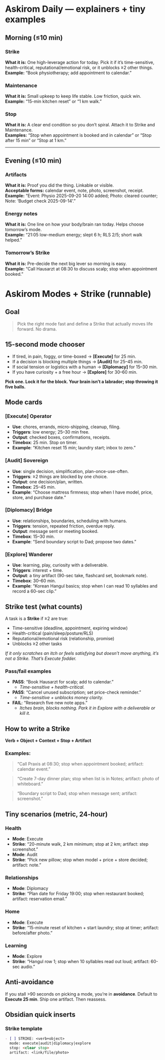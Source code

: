 # Askirom Daily — explainers + tiny examples

## Morning (≤10 min)

### Strike
**What it is:** One high-leverage action for today. Pick it if it’s time-sensitive, health-critical, reputational/emotional risk, or it unblocks ≥2 other things.  
**Example:** “Book physiotherapy; add appointment to calendar.”

### Maintenance
**What it is:** Small upkeep to keep life stable. Low friction, quick win.  
**Example:** “15-min kitchen reset” or “1 km walk.”

### Stop
**What it is:** A clear end condition so you don’t spiral. Attach it to Strike and Maintenance.  
**Examples:** “Stop when appointment is booked and in calendar” or “Stop after 15 min” or “Stop at 1 km.”

---

## Evening (≤10 min)

### Artifacts
**What it is:** Proof you did the thing. Linkable or visible.  
**Acceptable forms:** calendar event, note, photo, screenshot, receipt.  
**Example:** “Event: Physio 2025-09-20 14:00 added; Photo: cleared counter; Note: ‘Budget check 2025-09-14’.”

### Energy notes
**What it is:** One line on how your body/brain ran today. Helps choose tomorrow’s mode.  
**Example:** “21:05 low-medium energy; slept 6 h; RLS 2/5; short walk helped.”

### Tomorrow’s Strike
**What it is:** Pre-decide the next big lever so morning is easy.  
**Example:** “Call Hausarzt at 08:30 to discuss scalp; stop when appointment booked.”
# Askirom Modes + Strike (runnable)

## Goal

> Pick the right mode fast and define a Strike that actually moves life forward. No drama.

## 15-second mode chooser

- If tired, in pain, foggy, or time-boxed → **[Execute]** for 25 min.
- If a decision is blocking multiple things → **[Audit]** for 25–45 min.
- If social tension or logistics with a human → **[Diplomacy]** for 15–30 min.
- If you have curiosity + a free hour → **[Explore]** for 30–60 min.

**Pick one. Lock it for the block. Your brain isn’t a labrador; stop throwing it five balls.**

## Mode cards

### [Execute] Operator
- **Use**: chores, errands, micro-shipping, cleanup, filing.
- **Triggers**: low energy; 25–30 min free.
- **Output**: checked boxes, confirmations, receipts.
- **Timebox**: 25 min. Stop on timer.
- **Example**: “Kitchen reset 15 min; laundry start; inbox to zero.”

### [Audit] Sovereign
- **Use**: single decision, simplification, plan-once-use-often.
- **Triggers**: ≥2 things are blocked by one choice.
- **Output**: one decision/plan, written.
- **Timebox**: 25–45 min.
- **Example**: “Choose mattress firmness; stop when I have model, price, store, and purchase date.”

### [Diplomacy] Bridge
- **Use**: relationships, boundaries, scheduling with humans.
- **Triggers**: tension, repeated friction, overdue reply.
- **Output**: message sent or meeting booked.
- **Timebox**: 15–30 min.
- **Example**: “Send boundary script to Dad; propose two dates.”

### [Explore] Wanderer
- **Use**: learning, play, curiosity with a deliverable.
- **Triggers**: interest + time.
- **Output**: a tiny artifact (90-sec take, flashcard set, bookmark note).
- **Timebox**: 30–60 min.
- **Example**: “Korean Hangul basics; stop when I can read 10 syllables and record a 60-sec clip.”

## Strike test (what counts)

A task is a **Strike** if ≥2 are true:
- Time-sensitive (deadline, appointment, expiring window)
- Health-critical (pain/sleep/posture/RLS)
- Reputational/emotional risk (relationship, promise)
- Unblocks ≥2 other tasks

*If it only scratches an itch or feels satisfying but doesn’t move anything, it’s not a Strike. That’s Execute fodder.*

### Pass/fail examples
- **PASS**: “Book Hausarzt for scalp; add to calendar.”
  - *Time-sensitive + health-critical.*
- **PASS**: “Cancel unused subscription; set price-check reminder.”
  - *Time-sensitive + unblocks money clarity.*
- **FAIL**: “Research five new note apps.”
  - *Itches brain, blocks nothing. Park it in Explore with a deliverable or kill it.*

## How to write a Strike

**Verb + Object + Context + Stop + Artifact**

### Examples:
> “Call Praxis at 08:30; stop when appointment booked; artifact: calendar event.”

> “Create 7-day dinner plan; stop when list is in Notes; artifact: photo of whiteboard.”

> “Boundary script to Dad; stop when message sent; artifact: screenshot.”

## Tiny scenarios (metric, 24-hour)

### Health
- **Mode**: Execute
- **Strike**: “20-minute walk, 2 km minimum; stop at 2 km; artifact: step screenshot.”
- **Mode**: Audit
- **Strike**: “Pick new pillow; stop when model + price + store decided; artifact: note.”

### Relationships
- **Mode**: Diplomacy
- **Strike**: “Plan date for Friday 19:00; stop when restaurant booked; artifact: reservation email.”

### Home
- **Mode**: Execute
- **Strike**: “15-minute reset of kitchen + start laundry; stop at timer; artifact: before/after photo.”

### Learning
- **Mode**: Explore
- **Strike**: “Hangul row 1; stop when 10 syllables read out loud; artifact: 60-sec audio.”

## Anti-avoidance

If you stall >90 seconds on picking a mode, you’re in **avoidance**. Default to **Execute 25 min**. Ship one artifact. Then reassess.

## Obsidian quick inserts

### Strike template
```markdown
- [ ] STRIKE: <verb+object>
  mode: execute|audit|diplomacy|explore
  stop: <clear stop>
  artifact: <link/file/photo>
